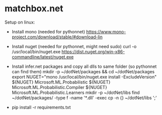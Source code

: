 # matchbox.net
Setup on linux:
- Install mono (needed for pythonnet) https://www.mono-project.com/download/stable/#download-lin

- Install nuget (needed for pythonnet, might need sudo) 
        curl -o /usr/local/bin/nuget.exe https://dist.nuget.org/win-x86-commandline/latest/nuget.exe

- Install infer.net packages and copy all dlls to same folder (so pythonnet can find them) 
mkdir -p ~/dotNet/packages && cd ~/dotNet/packages
export NUGET="mono /usr/local/bin/nuget.exe install -ExcludeVersion"
${NUGET} Microsoft.ML.Probabilistic 
${NUGET} Microsoft.ML.Probabilistic.Compiler 
${NUGET} Microsoft.ML.Probabilistic.Learners
mkdir -p ~/dotNet/libs 
find ~/dotNet/packages/ -type f -name '*.dll' -exec cp -n {} ~/dotNet/libs ';'

- pip install -r requirements.txt